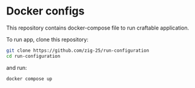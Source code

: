# Docker configs

This repository contains docker-compose file to run craftable application.

To run app, clone this repository:

```bash
git clone https://github.com/zig-25/run-configuration
cd run-configuration
```

and run:

```bash
docker compose up
```

